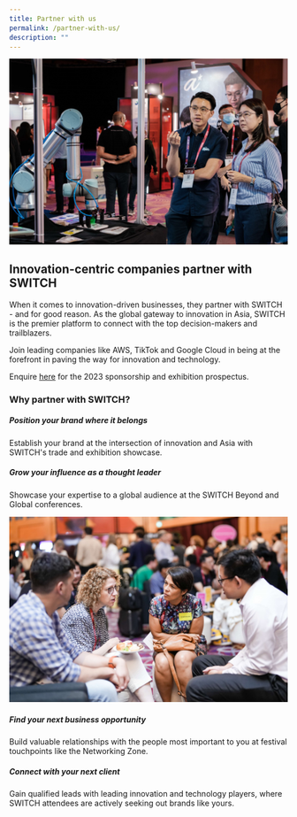 ```yaml
---
title: Partner with us
permalink: /partner-with-us/
description: ""
---
```

![](/images/2023/partner%20with%20us%20exhibition_cropped.jpg)

## Innovation-centric companies partner with SWITCH

When it comes to innovation-driven businesses, they partner with SWITCH - and for good reason. As the global gateway to innovation in Asia, SWITCH is the premier platform to connect with the top decision-makers and trailblazers.

Join leading companies like AWS, TikTok and Google Cloud in being at the forefront in paving the way for innovation and technology.

Enquire [here](https://forms.monday.com/forms/4ae0e80795707021ca480047c3a90d66?r=use1) for the 2023 sponsorship and exhibition prospectus.

### Why partner with SWITCH?

##### Position your brand where it belongs
Establish your brand at the intersection of innovation and Asia with SWITCH's trade and exhibition showcase.

##### Grow your influence as a thought leader
Showcase your expertise to a global audience at the SWITCH Beyond and Global conferences.

![](/images/2023/partner%20with%20us%20networking_%20cropped.jpg)
##### Find your next business opportunity
Build valuable relationships with the people most important to you at festival touchpoints like the Networking Zone.

##### Connect with your next client
Gain qualified leads with leading innovation and technology players, where SWITCH attendees are actively seeking out brands like yours.